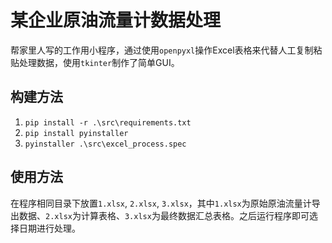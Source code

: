 # 某企业原油流量计数据处理
帮家里人写的工作用小程序，通过使用`openpyxl`操作Excel表格来代替人工复制粘贴处理数据，使用`tkinter`制作了简单GUI。

## 构建方法
1. `pip install -r .\src\requirements.txt`
2. `pip install pyinstaller`
3. `pyinstaller .\src\excel_process.spec`

## 使用方法
在程序相同目录下放置`1.xlsx`, `2.xlsx`, `3.xlsx`，其中`1.xlsx`为原始原油流量计导出数据、`2.xlsx`为计算表格、`3.xlsx`为最终数据汇总表格。之后运行程序即可选择日期进行处理。